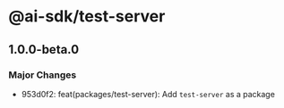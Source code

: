 # @ai-sdk/test-server

## 1.0.0-beta.0

### Major Changes

- 953d0f2: feat(packages/test-server): Add `test-server` as a package

